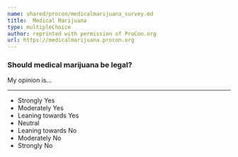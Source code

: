 ```yaml
---
name: shared/procon/medicalmarijuana_survey.md
title:  Medical Marijuana 
type: multipleChoice
author: reprinted with permission of ProCon.org
url: https://medicalmarijuana.procon.org 
---
```


###  Should medical marijuana be legal?

My opinion is...

---

- Strongly Yes
- Moderately Yes
- Leaning towards Yes
- Neutral
- Leaning towards No
- Moderately No
- Strongly No

